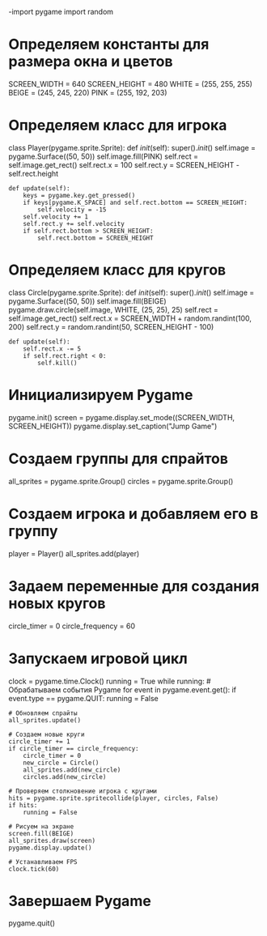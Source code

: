 -import pygame
import random

# Определяем константы для размера окна и цветов
SCREEN_WIDTH = 640
SCREEN_HEIGHT = 480
WHITE = (255, 255, 255)
BEIGE = (245, 245, 220)
PINK = (255, 192, 203)

# Определяем класс для игрока
class Player(pygame.sprite.Sprite):
    def _init_(self):
        super()._init_()
        self.image = pygame.Surface((50, 50))
        self.image.fill(PINK)
        self.rect = self.image.get_rect()
        self.rect.x = 100
        self.rect.y = SCREEN_HEIGHT - self.rect.height

    def update(self):
        keys = pygame.key.get_pressed()
        if keys[pygame.K_SPACE] and self.rect.bottom == SCREEN_HEIGHT:
            self.velocity = -15
        self.velocity += 1
        self.rect.y += self.velocity
        if self.rect.bottom > SCREEN_HEIGHT:
            self.rect.bottom = SCREEN_HEIGHT

# Определяем класс для кругов
class Circle(pygame.sprite.Sprite):
    def _init_(self):
        super()._init_()
        self.image = pygame.Surface((50, 50))
        self.image.fill(BEIGE)
        pygame.draw.circle(self.image, WHITE, (25, 25), 25)
        self.rect = self.image.get_rect()
        self.rect.x = SCREEN_WIDTH + random.randint(100, 200)
        self.rect.y = random.randint(50, SCREEN_HEIGHT - 100)

    def update(self):
        self.rect.x -= 5
        if self.rect.right < 0:
            self.kill()

# Инициализируем Pygame
pygame.init()
screen = pygame.display.set_mode((SCREEN_WIDTH, SCREEN_HEIGHT))
pygame.display.set_caption("Jump Game")

# Создаем группы для спрайтов
all_sprites = pygame.sprite.Group()
circles = pygame.sprite.Group()

# Создаем игрока и добавляем его в группу
player = Player()
all_sprites.add(player)

# Задаем переменные для создания новых кругов
circle_timer = 0
circle_frequency = 60

# Запускаем игровой цикл
clock = pygame.time.Clock()
running = True
while running:
    # Обрабатываем события Pygame
    for event in pygame.event.get():
        if event.type == pygame.QUIT:
            running = False

    # Обновляем спрайты
    all_sprites.update()

    # Создаем новые круги
    circle_timer += 1
    if circle_timer == circle_frequency:
        circle_timer = 0
        new_circle = Circle()
        all_sprites.add(new_circle)
        circles.add(new_circle)

    # Проверяем столкновение игрока с кругами
    hits = pygame.sprite.spritecollide(player, circles, False)
    if hits:
        running = False

    # Рисуем на экране
    screen.fill(BEIGE)
    all_sprites.draw(screen)
    pygame.display.update()

    # Устанавливаем FPS
    clock.tick(60)

# Завершаем Pygame
pygame.quit()
